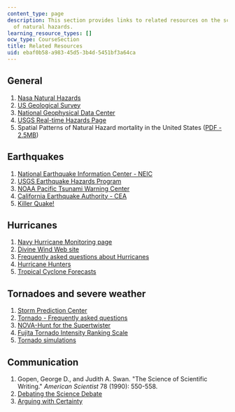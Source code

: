 ```yaml
---
content_type: page
description: This section provides links to related resources on the science and policy
  of natural hazards.
learning_resource_types: []
ocw_type: CourseSection
title: Related Resources
uid: ebaf0b58-a983-45d5-3b4d-5451bf3a64ca
---
```


General
-------

1.  [Nasa Natural Hazards](http://earthobservatory.nasa.gov/NaturalHazards/)
2.  [US Geological Survey](http://www.usgs.gov/hazards/)
3.  [National Geophysical Data Center](http://www.ngdc.noaa.gov/hazard/hazards.shtml)
4.  [USGS Real-time Hazards Page](https://www2.usgs.gov/natural_hazards/)
5.  Spatial Patterns of Natural Hazard mortality in the United States ([PDF - 2.5MB](http://www.ij-healthgeographics.com/content/pdf/1476-072X-7-64.pdf))

Earthquakes
-----------

1.  [National Earthquake Information Center - NEIC](http://earthquake.usgs.gov/contactus/golden/neic.php)
2.  [USGS Earthquake Hazards Program](http://earthquake.usgs.gov/)
3.  [NOAA Pacific Tsunami Warning Center](https://www.weather.gov/safety/tsunami-twc)
4.  [California Earthquake Authority - CEA](http://www.earthquakeauthority.com/)
5.  [Killer Quake!](http://www.pbs.org/wgbh/nova/teachers/programs/2116_killerqu.html)

Hurricanes
----------

1.  [Navy Hurricane Monitoring page](http://www.nrlmry.navy.mil/tc_pages/tc_home.html)
2.  [Divine Wind Web site](http://wind.mit.edu/~emanuel/divinewind/main.htm)
3.  [Frequently asked questions about Hurricanes](http://www.aoml.noaa.gov/hrd/tcfaq/tcfaqHED.html)
4.  [Hurricane Hunters](http://www.hurricanehunters.com/)
5.  [Tropical Cyclone Forecasts](http://wind.mit.edu/~emanuel/storm.html)

Tornadoes and severe weather
----------------------------

1.  [Storm Prediction Center](http://www.spc.noaa.gov/)
2.  [Tornado - Frequently asked questions](http://www.spc.noaa.gov/faq/tornado/)
3.  [NOVA-Hunt for the Supertwister](http://www.pbs.org/wgbh/nova/tornado/)
4.  [Fujita Tornado Intensity Ranking Scale](http://www.spc.noaa.gov/faq/tornado/ef-scale.html)
5.  [Tornado simulations](https://scijinks.gov/tornado-simulation/)

Communication
-------------

1.  Gopen, George D., and Judith A. Swan. "The Science of Scientific Writing." _American Scientist_ 78 (1990): 550-558.
2.  [Debating the Science Debate](http://www.nature.com/news/2008/080206/full/451621a.html)
3.  [Arguing with Certainty](http://climateprogress.org/2008/02/11/how-do-we-really-know-humans-are-causing-global-warming/)